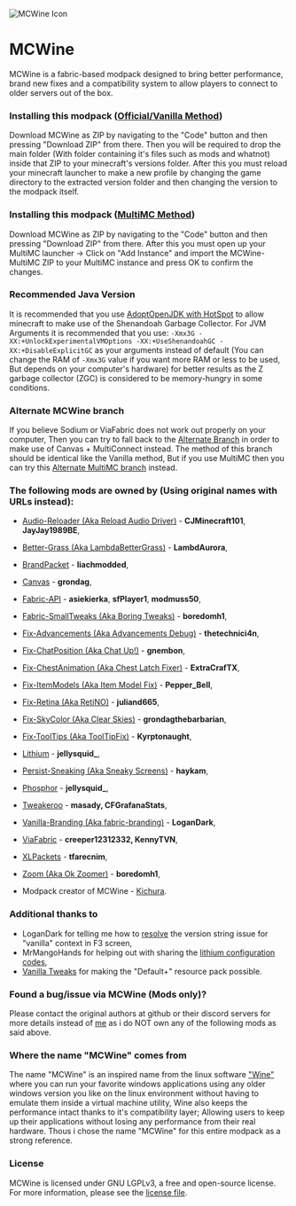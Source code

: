
![MCWine Icon](https://i.imgur.com/sykJqfG.png)
# MCWine
MCWine is a fabric-based modpack designed to bring better performance, brand new fixes and a compatibility system to allow players to connect to older servers out of the box.

### Installing this modpack ([Official/Vanilla Method](https://github.com/Kichura/MCWine/tree/Standard))

Download MCWine as ZIP by navigating to the "Code" button and then pressing "Download ZIP" from there. Then you will be required to drop the main folder (With folder containing it's files such as mods and whatnot) inside that ZIP to your minecraft's versions folder. After this you must reload your minecraft launcher to make a new profile by changing the game directory to the extracted version folder and then changing the version to the modpack itself.

### Installing this modpack ([MultiMC Method](https://github.com/Kichura/MCWine/tree/MultiMC-Standard))

Download MCWine as ZIP by navigating to the "Code" button and then pressing "Download ZIP" from there. After this you must open up your MultiMC launcher -> Click on "Add Instance" and import the MCWine-MultiMC ZIP to your MultiMC instance and press OK to confirm the changes.

### Recommended Java Version

It is recommended that you use [AdoptOpenJDK with HotSpot](https://adoptopenjdk.net/?variant=openjdk11&jvmVariant=hotspot) to allow minecraft to make use of the Shenandoah Garbage Collector. For JVM Arguments it is recommended that you use: ```-Xmx3G -XX:+UnlockExperimentalVMOptions -XX:+UseShenandoahGC -XX:+DisableExplicitGC``` as your arguments instead of default (You can change the RAM of ```-Xmx3G``` value if you want more RAM or less to be used, But depends on your computer's hardware) for better results as the Z garbage collector (ZGC) is considered to be memory-hungry in some conditions.

### Alternate MCWine branch

If you believe Sodium or ViaFabric does not work out properly on your computer, Then you can try to fall back to the [Alternate Branch](https://github.com/Kichura/MCWine/tree/Alternate) in order to make use of Canvas + MultiConnect instead. The method of this branch should be identical like the Vanilla method, But if you use MultiMC then you can try this [Alternate MultiMC branch](https://github.com/Kichura/MCWine/tree/MultiMC-Alternate) instead.

### The following mods are owned by (Using original names with URLs instead):

- [Audio-Reloader (Aka Reload Audio Driver)](https://www.curseforge.com/minecraft/mc-mods/reload-audio-driver-fabric) - **CJMinecraft101**, **JayJay1989BE**,
- [Better-Grass (Aka LambdaBetterGrass)](https://www.curseforge.com/minecraft/mc-mods/lambdabettergrass) - **LambdAurora**,
- [BrandPacket](https://www.curseforge.com/minecraft/mc-mods/brandpacket) - **liachmodded**,
- [Canvas](https://github.com/grondag/canvas) - **grondag**, 
- [Fabric-API](https://www.curseforge.com/minecraft/mc-mods/fabric-api) - **asiekierka**, **sfPlayer1**, **modmuss50**,
- [Fabric-SmallTweaks (Aka Boring Tweaks)](https://www.curseforge.com/minecraft/mc-mods/boring-tweaks) - **boredomh1**,
- [Fix-Advancements (Aka Advancements Debug)](https://www.curseforge.com/minecraft/mc-mods/advancements-debug) - **thetechnici4n**,
- [Fix-ChatPosition (Aka Chat Up!)](https://www.curseforge.com/minecraft/mc-mods/chat-up) - **gnembon**,
- [Fix-ChestAnimation (Aka Chest Latch Fixer)](https://www.curseforge.com/minecraft/mc-mods/chest-latch-fixer) - **ExtraCrafTX**,
- [Fix-ItemModels (Aka Item Model Fix)](https://www.curseforge.com/minecraft/mc-mods/item-model-fix) - **Pepper_Bell**,
- [Fix-Retina (Aka RetiNO)](https://www.curseforge.com/minecraft/mc-mods/retino) - **juliand665**,
- [Fix-SkyColor (Aka Clear Skies)](https://www.curseforge.com/minecraft/mc-mods/clear-skies) - **grondagthebarbarian**,
- [Fix-ToolTips (Aka ToolTipFix)](https://www.curseforge.com/minecraft/mc-mods/tooltipfix) - **Kyrptonaught**,
- [Lithium](https://www.curseforge.com/minecraft/mc-mods/lithium) - **jellysquid_**,
- [Persist-Sneaking (Aka Sneaky Screens)](https://www.curseforge.com/minecraft/mc-mods/sneaky-screens) - **haykam**,
- [Phosphor](https://www.curseforge.com/minecraft/mc-mods/phosphor) - **jellysquid_**,
- [Tweakeroo](https://www.curseforge.com/minecraft/mc-mods/tweakeroo) - **masady, CFGrafanaStats**,
- [Vanilla-Branding (Aka fabric-branding)](https://github.com/LoganDark/fabric-branding) - **LoganDark**,
- [ViaFabric](https://www.curseforge.com/minecraft/mc-mods/viafabric) - **creeper12312332, KennyTVN**,
- [XLPackets](https://www.curseforge.com/minecraft/mc-mods/xl-packets-fabric) - **tfarecnim**,
- [Zoom (Aka Ok Zoomer)](https://www.curseforge.com/minecraft/mc-mods/ok-zoomer) - **boredomh1**,

- Modpack creator of MCWine - [Kichura](https://github.com/Kichura/MCWine).

### Additional thanks to

- LoganDark for telling me how to [resolve](https://github.com/LoganDark/fabric-branding/issues/1) the version string issue for "vanilla" context in F3 screen,  
- MrMangoHands for helping out with sharing the [lithium configuration codes](https://github.com/jellysquid3/lithium-fabric/blob/1.16.x/dev/src/main/java/me/jellysquid/mods/lithium/common/config/LithiumConfig.java),
- [Vanilla Tweaks](https://vanillatweaks.net/picker/resource-packs) for making the "Default+" resource pack possible.


### Found a bug/issue via MCWine (Mods only)?

Please contact the original authors at github or their discord servers for more details instead of [me](https://github.com/Kichura) as i do NOT own any of the following mods as said above.

### Where the name "MCWine" comes from

The name "MCWine" is an inspired name from the linux software ["Wine"](https://github.com/wine-mirror/wine) where you can run your favorite windows applications using any older windows version you like on the linux environment without having to emulate them inside a virtual machine utility, Wine also keeps the performance intact thanks to it's compatibility layer; Allowing users to keep up their applications without losing any performance from their real hardware. Thous i chose the name "MCWine" for this entire modpack as a strong reference.

### License

MCWine is licensed under GNU LGPLv3, a free and open-source license. For more information, please see the [license file](https://github.com/Kichura/MCWine/blob/MultiMC/LICENSE).
